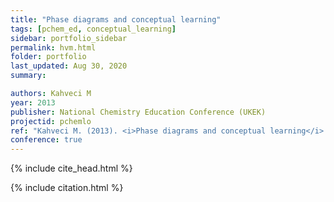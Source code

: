 ```yaml
---
title: "Phase diagrams and conceptual learning"
tags: [pchem_ed, conceptual_learning]
sidebar: portfolio_sidebar
permalink: hvm.html
folder: portfolio
last_updated: Aug 30, 2020
summary:

authors: Kahveci M
year: 2013
publisher: National Chemistry Education Conference (UKEK)
projectid: pchemlo
ref: "Kahveci M. (2013). <i>Phase diagrams and conceptual learning</i>. Paper presented at the National Chemistry Education Conference (UKEK). Karadeniz Technical University, Trabzon, Turkey. September 5 - 7, 2013."
conference: true
---
```


{% include cite_head.html %}

{% include citation.html %}